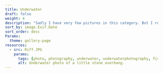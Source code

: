 ```yaml
---
title: Underwater
draft: false
weight: 4
description: "Sadly I have very few pictures in this category. But I really like the idea of taking more pictures underwater."
sort_by: image.Exif.Date
sort_order: desc
Params:
  theme: gallery-page
resources:
  - src: Riff.JPG
    params:
      tags: [photo, photography, underwater, underwaterphotography, fish, blue, ocean]
      alt: Underwater photo of a little stone overhang.
---
```

